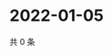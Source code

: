 # 2022-01-05

共 0 条

<!-- BEGIN WEIBO -->
<!-- 最后更新时间 Wed Jan 05 2022 02:14:10 GMT+0800 (China Standard Time) -->

<!-- END WEIBO -->
